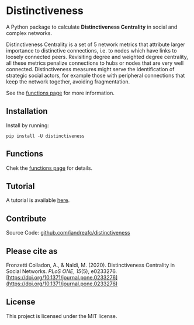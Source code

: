 # Distinctiveness

A Python package to calculate **Distinctiveness Centrality** in social and complex networks.

Distinctiveness Centrality is a set of 5 network metrics that attribute larger importance to distinctive connections, i.e. to nodes which have links to loosely connected peers. Revisiting degree and weighted degree centrality, all these metrics penalize connections to hubs or nodes that are very well connected. Distinctiveness measures might serve the identification of strategic social actors, for example those with peripheral connections that keep the network together, avoiding fragmentation. 

See the [functions page](functions.md) for more information.

## Installation
Install by running:

    pip install -U distinctiveness

## Functions
Chek the [functions page](functions.md) for details.

## Tutorial
A tutorial is available [here](https://github.com/iandreafc/distinctiveness/blob/master/DistinctivenessCentralityDemo.ipynb).

## Contribute

Source Code: [github.com/iandreafc/distinctiveness](https://github.com/iandreafc/distinctiveness)

## Please cite as

Fronzetti Colladon, A., & Naldi, M. (2020). Distinctiveness Centrality in Social Networks. *PLoS ONE*, *15*(5), e0233276. [https://doi.org/10.1371/journal.pone.0233276](https://doi.org/10.1371/journal.pone.0233276)

## License

This project is licensed under the MIT license.
